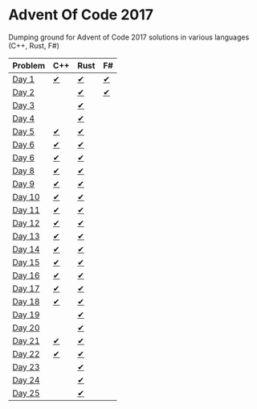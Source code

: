 # Advent Of Code 2017
Dumping ground for Advent of Code 2017 solutions in various languages (C++, Rust, F#)

| Problem              | C++                      | Rust                  | F#                    |
|----------------------|--------------------------|-----------------------|-----------------------|
| [Day 1](src/Day1/)   | [✔](src/Day1/Day1.cpp)   | [✔](src/Day1/mod.rs)  | [✔](src/Day1/Day1.fs) |
| [Day 2](src/Day2/)   |                          | [✔](src/Day2/mod.rs)  | [✔](src/Day2/Day2.fs) |
| [Day 3](src/Day3/)   |                          | [✔](src/Day3/mod.rs)  |    |
| [Day 4](src/Day4/)   |                          | [✔](src/Day4/mod.rs)  |    |
| [Day 5](src/Day5/)   | [✔](src/Day5/Day5.cpp)   | [✔](src/Day5/mod.rs)  |    |
| [Day 6](src/Day6/)   | [✔](src/Day6/Day6.cpp)   | [✔](src/Day6/mod.rs)  |    |
| [Day 6](src/Day7/)   | [✔](src/Day7/Day7.cpp)   | [✔](src/Day7/mod.rs)  |    |
| [Day 8](src/Day8/)   | [✔](src/Day8/Day8.cpp)   | [✔](src/Day8/mod.rs)  |    |
| [Day 9](src/Day9/)   | [✔](src/Day9/Day9.cpp)   | [✔](src/Day9/mod.rs)  |    |
| [Day 10](src/Day10/) | [✔](src/Day10/Day10.cpp) | [✔](src/Day10/mod.rs) |    |
| [Day 11](src/Day11/) | [✔](src/Day11/Day11.cpp) | [✔](src/Day11/mod.rs) |    |
| [Day 12](src/Day12/) | [✔](src/Day12/Day12.cpp) | [✔](src/Day12/mod.rs) |    |
| [Day 13](src/Day13/) | [✔](src/Day13/Day13.cpp) | [✔](src/Day13/mod.rs) |    |
| [Day 14](src/Day14/) | [✔](src/Day14/Day14.cpp) | [✔](src/Day14/mod.rs) |    |
| [Day 15](src/Day15/) | [✔](src/Day15/Day15.cpp) | [✔](src/Day15/mod.rs) |    |
| [Day 16](src/Day16/) | [✔](src/Day16/Day16.cpp) | [✔](src/Day16/mod.rs) |    |
| [Day 17](src/Day17/) | [✔](src/Day17/Day17.cpp) | [✔](src/Day17/mod.rs) |    |
| [Day 18](src/Day18/) | [✔](src/Day18/Day18.cpp) | [✔](src/Day18/mod.rs) |    |
| [Day 19](src/Day19/) |                          | [✔](src/Day19/mod.rs) |    |
| [Day 20](src/Day20/) |                          | [✔](src/Day20/mod.rs) |    |
| [Day 21](src/Day21/) | [✔](src/Day21/Day21.cpp) | [✔](src/Day21/mod.rs) |    |
| [Day 22](src/Day22/) | [✔](src/Day22/Day22.cpp) | [✔](src/Day22/mod.rs) |    |
| [Day 23](src/Day23/) |                          | [✔](src/Day23/mod.rs) |    |
| [Day 24](src/Day24/) |                          | [✔](src/Day24/mod.rs) |    |
| [Day 25](src/Day25/) |                          | [✔](src/Day25/mod.rs) |    |